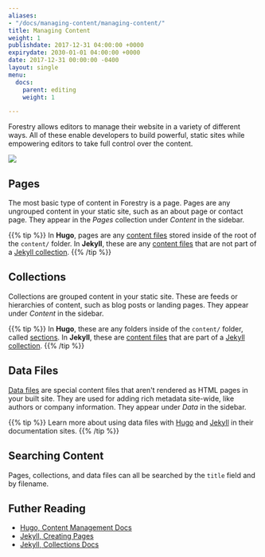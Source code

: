 ```yaml
---
aliases:
- "/docs/managing-content/managing-content/"
title: Managing Content
weight: 1
publishdate: 2017-12-31 04:00:00 +0000
expirydate: 2030-01-01 04:00:00 +0000
date: 2017-12-31 00:00:00 -0400
layout: single
menu:
  docs:
    parent: editing
    weight: 1

---
```

Forestry allows editors to manage their website in a variety of different ways. All of these enable developers to build powerful, static sites while empowering editors to take full control over the content.

![](/uploads/2018/01/10.png)

## Pages

The most basic type of content in Forestry is a page. Pages are any ungrouped content in your static site, such as an about page or contact page. They appear in the _Pages_ collection under _Content_ in the sidebar.

{{% tip %}}
In **Hugo**, pages are any [content files](/docs/faqs/glossary/content-files/) stored inside of the root of the `content/` folder.
In **Jekyll**, these are any [content files](/docs/faqs/glossary/content-files/) that are not part of a [Jekyll collection](https://jekyllrb.com/docs/collections/).
{{% /tip %}}

## Collections

Collections are grouped content in your static site. These are feeds or hierarchies of content, such as blog posts or landing pages. They appear under _Content_ in the sidebar.

{{% tip %}}
In **Hugo**, these are any folders inside of the `content/` folder, called [sections](https://gohugo.io/content-management/sections/).
In **Jekyll**, these are [content files](/docs/faqs/glossary/content-files/) that are part of a [Jekyll collection](https://jekyllrb.com/docs/collections/).
{{% /tip %}}

## Data Files

[Data files](/docs/editing/data-files/) are special content files that aren't rendered as HTML pages in your built site. They are used for adding rich metadata site-wide, like authors or company information. They appear under _Data_ in the sidebar.

{{% tip %}}
Learn more about using data files with [Hugo](http://gohugo.io/templates/data-templates/) and [Jekyll](https://jekyllrb.com/docs/datafiles/) in their documentation sites.
{{% /tip %}}

## Searching Content

Pages, collections, and data files can all be searched by the `title` field and by filename.

## Futher Reading

* [Hugo, Content Management Docs](https://gohugo.io/content-management/)
* [Jekyll, Creating Pages](https://jekyllrb.com/docs/pages/)
* [Jekyll, Collections Docs](https://jekyllrb.com/docs/collections/)